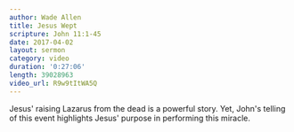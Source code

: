 ```yaml
---
author: Wade Allen
title: Jesus Wept
scripture: John 11:1-45
date: 2017-04-02
layout: sermon
category: video
duration: '0:27:06' 
length: 39028963
video_url: R9w9tItWA5Q
---
```


Jesus' raising Lazarus from the dead is a powerful story. Yet, John's telling of this event highlights Jesus' purpose in performing this miracle.
